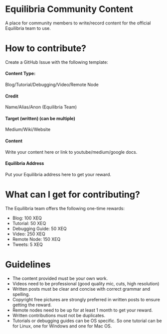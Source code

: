 # Equilibria Community Content
A place for community members to write/record content for the official Equilibria team to use. 

# How to contribute? 
Create a GitHub Issue with the following template:

#### Content Type: 
Blog/Tutorial/Debugging/Video/Remote Node

#### Credit
Name/Alias/Anon (Equilibria Team)

#### Target (written) (can be multiple)
Medium/Wiki/Website

#### Content
Write your content here or link to youtube/medium/google docs.

#### Equilibria Address
Put your Equilibria address here to get your reward.

# What can I get for contributing?
The Equilibria team offers the following one-time rewards:
* Blog: 100 XEQ
* Tutorial: 50 XEQ
* Debugging Guide: 50 XEQ
* Video: 250 XEQ
* Remote Node: 150 XEQ
* Tweets: 5 XEQ

# Guidelines
* The content provided must be your own work.
* Videos need to be professional (good quality mic, cuts, high resolution)
* Written posts must be clear and concise with correct grammar and spelling.
* Copyright free pictures are strongly preferred in written posts to ensure getting the reward. 
* Remote nodes need to be up for at least 1 month to get your reward. 
* Written contributions must not be duplicates.
* Tutorials or debugging guides can be OS specific. So one tutorial can be for Linux, one for Windows and one for Mac OS. 
